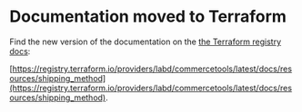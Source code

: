 # Documentation moved to Terraform

Find the new version of the documentation on the [the Terraform registry docs](https://registry.terraform.io/providers/labd/commercetools/latest/docs/resources/shipping_method):

 [https://registry.terraform.io/providers/labd/commercetools/latest/docs/resources/shipping_method](https://registry.terraform.io/providers/labd/commercetools/latest/docs/resources/shipping_method).
